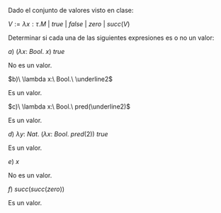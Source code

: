 Dado el conjunto de valores visto en clase:

$V := \lambda x: \tau. M\ |\ true\ |\ false\ |\ zero\ |\ succ(V)$

Determinar si cada una de las siguientes expresiones es o no un valor:

$a)\ (\lambda x:\ Bool.\ x)\ true$

No es un valor.

$b)\ \lambda x:\ Bool.\ \underline2$

Es un valor.

$c)\ \lambda x:\ Bool.\ pred(\underline2)$

Es un valor.

$d)\ \lambda y:\ Nat.\ (\lambda x:\ Bool.\ pred(2))\ true$

Es un valor.

$e)\ x$

No es un valor.

$f)\ succ(succ(zero))$

Es un valor.